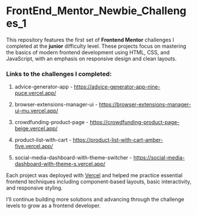# FrontEnd_Mentor_Newbie_Challenges_1

This repository features the first set of **Frontend Mentor** challenges I completed at the **junior** difficulty level. These projects focus on mastering the basics of modern frontend development using HTML, CSS, and JavaScript, with an emphasis on responsive design and clean layouts.

### Links to the challenges I completed:

01. advice-generator-app - https://advice-generator-app-nine-puce.vercel.app/

02. browser-extensions-manager-ui - https://browser-extensions-manager-ui-mu.vercel.app/

03. crowdfunding-product-page - https://crowdfunding-product-page-beige.vercel.app/

04. product-list-with-cart - https://product-list-with-cart-amber-five.vercel.app/

05. social-media-dashboard-with-theme-switcher - https://social-media-dashboard-with-theme-s.vercel.app/

Each project was deployed with [Vercel](https://vercel.com/) and helped me practice essential frontend techniques including component-based layouts, basic interactivity, and responsive styling.

I’ll continue building more solutions and advancing through the challenge levels to grow as a frontend developer.
